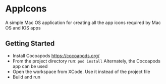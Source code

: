 # AppIcons
A simple Mac OS application for creating all the app icons required by Mac OS and IOS apps

## Getting Started
* Install Cocoapods https://cocoapods.org/
* From the project directory run: ``` pod install ``` Alternately, the Cocoapods app can be used
* Open the workspace from XCode. Use it instead of the project file
* Build and run
